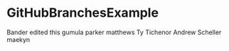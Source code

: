 # GitHubBranchesExample
Bander edited this
gumula
parker matthews
Ty Tichenor
Andrew Scheller
maekyn
